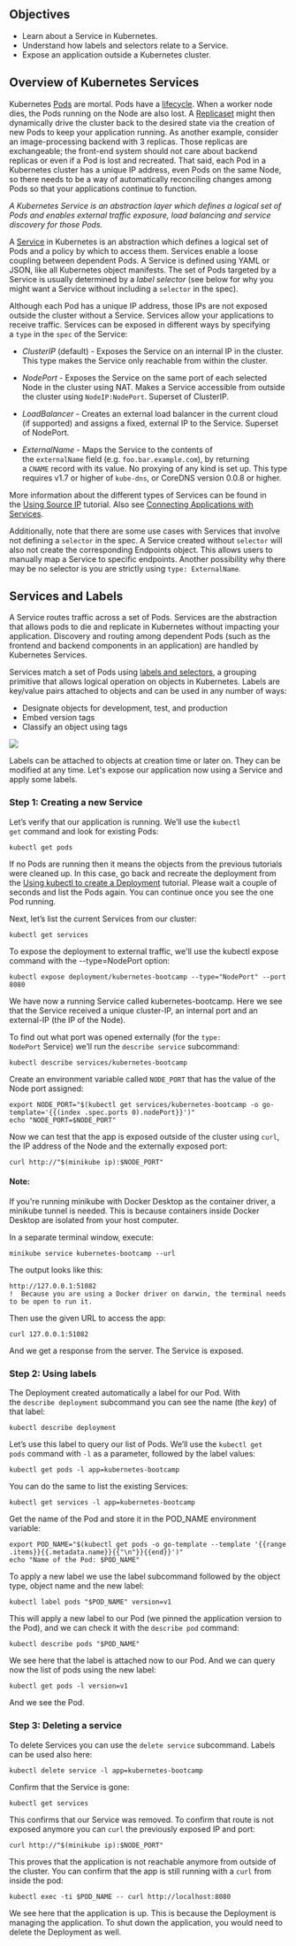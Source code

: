 ## Objectives[](https://kubernetes.io/docs/tutorials/kubernetes-basics/expose/expose-intro/#objectives)

- Learn about a Service in Kubernetes.
- Understand how labels and selectors relate to a Service.
- Expose an application outside a Kubernetes cluster.

## Overview of Kubernetes Services[](https://kubernetes.io/docs/tutorials/kubernetes-basics/expose/expose-intro/#overview-of-kubernetes-services)

Kubernetes [Pods](https://kubernetes.io/docs/concepts/workloads/pods/) are mortal. Pods have a [lifecycle](https://kubernetes.io/docs/concepts/workloads/pods/pod-lifecycle/). When a worker node dies, the Pods running on the Node are also lost. A [Replicaset](https://kubernetes.io/docs/concepts/workloads/controllers/replicaset/) might then dynamically drive the cluster back to the desired state via the creation of new Pods to keep your application running. As another example, consider an image-processing backend with 3 replicas. Those replicas are exchangeable; the front-end system should not care about backend replicas or even if a Pod is lost and recreated. That said, each Pod in a Kubernetes cluster has a unique IP address, even Pods on the same Node, so there needs to be a way of automatically reconciling changes among Pods so that your applications continue to function.

_A Kubernetes Service is an abstraction layer which defines a logical set of Pods and enables external traffic exposure, load balancing and service discovery for those Pods._

A [Service](https://kubernetes.io/docs/concepts/services-networking/service/) in Kubernetes is an abstraction which defines a logical set of Pods and a policy by which to access them. Services enable a loose coupling between dependent Pods. A Service is defined using YAML or JSON, like all Kubernetes object manifests. The set of Pods targeted by a Service is usually determined by a _label selector_ (see below for why you might want a Service without including a `selector` in the spec).

Although each Pod has a unique IP address, those IPs are not exposed outside the cluster without a Service. Services allow your applications to receive traffic. Services can be exposed in different ways by specifying a `type` in the `spec` of the Service:

- _ClusterIP_ (default) - Exposes the Service on an internal IP in the cluster. This type makes the Service only reachable from within the cluster.
    
- _NodePort_ - Exposes the Service on the same port of each selected Node in the cluster using NAT. Makes a Service accessible from outside the cluster using `NodeIP:NodePort`. Superset of ClusterIP.
    
- _LoadBalancer_ - Creates an external load balancer in the current cloud (if supported) and assigns a fixed, external IP to the Service. Superset of NodePort.
    
- _ExternalName_ - Maps the Service to the contents of the `externalName` field (e.g. `foo.bar.example.com`), by returning a `CNAME` record with its value. No proxying of any kind is set up. This type requires v1.7 or higher of `kube-dns`, or CoreDNS version 0.0.8 or higher.
    

More information about the different types of Services can be found in the [Using Source IP](https://kubernetes.io/docs/tutorials/services/source-ip/) tutorial. Also see [Connecting Applications with Services](https://kubernetes.io/docs/tutorials/services/connect-applications-service/).

Additionally, note that there are some use cases with Services that involve not defining a `selector` in the spec. A Service created without `selector` will also not create the corresponding Endpoints object. This allows users to manually map a Service to specific endpoints. Another possibility why there may be no selector is you are strictly using `type: ExternalName`.

## Services and Labels[](https://kubernetes.io/docs/tutorials/kubernetes-basics/expose/expose-intro/#services-and-labels)

A Service routes traffic across a set of Pods. Services are the abstraction that allows pods to die and replicate in Kubernetes without impacting your application. Discovery and routing among dependent Pods (such as the frontend and backend components in an application) are handled by Kubernetes Services.

Services match a set of Pods using [labels and selectors](https://kubernetes.io/docs/concepts/overview/working-with-objects/labels/), a grouping primitive that allows logical operation on objects in Kubernetes. Labels are key/value pairs attached to objects and can be used in any number of ways:

- Designate objects for development, test, and production
- Embed version tags
- Classify an object using tags

![](https://kubernetes.io/docs/tutorials/kubernetes-basics/public/images/module_04_labels.svg)

Labels can be attached to objects at creation time or later on. They can be modified at any time. Let's expose our application now using a Service and apply some labels.

### Step 1: Creating a new Service[](https://kubernetes.io/docs/tutorials/kubernetes-basics/expose/expose-intro/#step-1-creating-a-new-service)

Let’s verify that our application is running. We’ll use the `kubectl get` command and look for existing Pods:

```shell
kubectl get pods
```

If no Pods are running then it means the objects from the previous tutorials were cleaned up. In this case, go back and recreate the deployment from the [Using kubectl to create a Deployment](https://kubernetes.io/docs/tutorials/kubernetes-basics/deploy-app/deploy-intro/#deploy-an-app) tutorial. Please wait a couple of seconds and list the Pods again. You can continue once you see the one Pod running.

Next, let’s list the current Services from our cluster:

```shell
kubectl get services
```

To expose the deployment to external traffic, we'll use the kubectl expose command with the --type=NodePort option:

```shell
kubectl expose deployment/kubernetes-bootcamp --type="NodePort" --port 8080
```

We have now a running Service called kubernetes-bootcamp. Here we see that the Service received a unique cluster-IP, an internal port and an external-IP (the IP of the Node).

To find out what port was opened externally (for the `type: NodePort` Service) we’ll run the `describe service` subcommand:

```shell
kubectl describe services/kubernetes-bootcamp
```

Create an environment variable called `NODE_PORT` that has the value of the Node port assigned:

```shell
export NODE_PORT="$(kubectl get services/kubernetes-bootcamp -o go-template='{{(index .spec.ports 0).nodePort}}')"
echo "NODE_PORT=$NODE_PORT"
```

Now we can test that the app is exposed outside of the cluster using `curl`, the IP address of the Node and the externally exposed port:

```shell
curl http://"$(minikube ip):$NODE_PORT"
```

#### Note:

If you're running minikube with Docker Desktop as the container driver, a minikube tunnel is needed. This is because containers inside Docker Desktop are isolated from your host computer.

In a separate terminal window, execute:

```shell
minikube service kubernetes-bootcamp --url
```

The output looks like this:

```
http://127.0.0.1:51082
!  Because you are using a Docker driver on darwin, the terminal needs to be open to run it.
```

Then use the given URL to access the app:

```shell
curl 127.0.0.1:51082
```

And we get a response from the server. The Service is exposed.

### Step 2: Using labels[](https://kubernetes.io/docs/tutorials/kubernetes-basics/expose/expose-intro/#step-2-using-labels)

The Deployment created automatically a label for our Pod. With the `describe deployment` subcommand you can see the name (the _key_) of that label:

```shell
kubectl describe deployment
```

Let’s use this label to query our list of Pods. We’ll use the `kubectl get pods` command with `-l` as a parameter, followed by the label values:

```shell
kubectl get pods -l app=kubernetes-bootcamp
```

You can do the same to list the existing Services:

```shell
kubectl get services -l app=kubernetes-bootcamp
```

Get the name of the Pod and store it in the POD_NAME environment variable:

```shell
export POD_NAME="$(kubectl get pods -o go-template --template '{{range .items}}{{.metadata.name}}{{"\n"}}{{end}}')"
echo "Name of the Pod: $POD_NAME"
```

To apply a new label we use the label subcommand followed by the object type, object name and the new label:

```shell
kubectl label pods "$POD_NAME" version=v1
```

This will apply a new label to our Pod (we pinned the application version to the Pod), and we can check it with the `describe pod` command:

```shell
kubectl describe pods "$POD_NAME"
```

We see here that the label is attached now to our Pod. And we can query now the list of pods using the new label:

```shell
kubectl get pods -l version=v1
```

And we see the Pod.

### Step 3: Deleting a service[](https://kubernetes.io/docs/tutorials/kubernetes-basics/expose/expose-intro/#step-3-deleting-a-service)

To delete Services you can use the `delete service` subcommand. Labels can be used also here:

```shell
kubectl delete service -l app=kubernetes-bootcamp
```

Confirm that the Service is gone:

```shell
kubectl get services
```

This confirms that our Service was removed. To confirm that route is not exposed anymore you can `curl` the previously exposed IP and port:

```shell
curl http://"$(minikube ip):$NODE_PORT"
```

This proves that the application is not reachable anymore from outside of the cluster. You can confirm that the app is still running with a `curl` from inside the pod:

```shell
kubectl exec -ti $POD_NAME -- curl http://localhost:8080
```

We see here that the application is up. This is because the Deployment is managing the application. To shut down the application, you would need to delete the Deployment as well.
